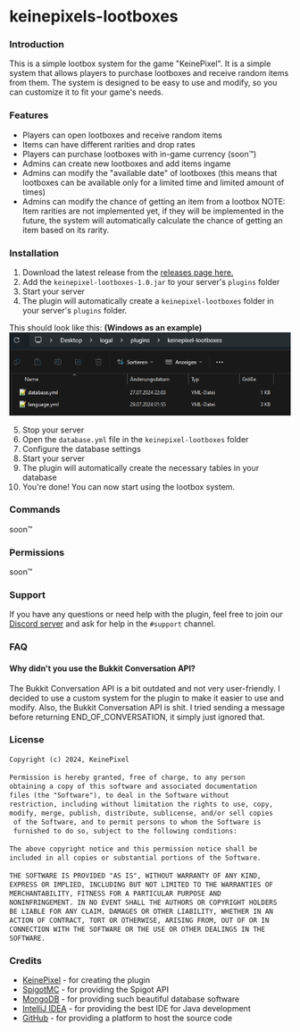 # keinepixels-lootboxes

### Introduction

This is a simple lootbox system for the game "KeinePixel". It is a simple system that allows players to purchase
lootboxes and receive random items from them. The system is designed to be easy to use and modify, so you can customize
it to fit your game's needs.

### Features

- Players can open lootboxes and receive random items
- Items can have different rarities and drop rates
- Players can purchase lootboxes with in-game currency (soon™)
- Admins can create new lootboxes and add items ingame
- Admins can modify the "available date" of lootboxes (this means that lootboxes can be available only for a limited
  time and limited amount of times)
- Admins can modify the chance of getting an item from a lootbox
  NOTE: Item rarities are not implemented yet, if they will be implemented in the future, the system will automatically
  calculate the chance of getting an item based on its rarity.

### Installation

1. Download the latest release from
   the [releases page here.](https://github.com/keinepixelnet/keinepixels-lootboxes/releases)
2. Add the `keinepixel-lootboxes-1.0.jar` to your server's `plugins` folder
3. Start your server
4. The plugin will automatically create a `keinepixel-lootboxes` folder in your server's `plugins` folder.

This should look like this: **(Windows as an example)**
![img.png](img/preview.png)

5. Stop your server
6. Open the `database.yml` file in the `keinepixel-lootboxes` folder
7. Configure the database settings
8. Start your server
9. The plugin will automatically create the necessary tables in your database
10. You're done! You can now start using the lootbox system.

### Commands

soon™

### Permissions

soon™

### Support

If you have any questions or need help with the plugin, feel free to join
our [Discord server](https://discord.com/invite/) and ask for help in the `#support` channel.

### FAQ

#### Why didn't you use the Bukkit Conversation API?

The Bukkit Conversation API is a bit outdated and not very user-friendly. I decided to use a custom system for the
plugin to make it easier to use and modify.
Also, the Bukkit Conversation API is shit. I tried sending a message before returning END_OF_CONVERSATION, it simply
just ignored that.

### License

```
Copyright (c) 2024, KeinePixel

Permission is hereby granted, free of charge, to any person 
obtaining a copy of this software and associated documentation 
files (the "Software"), to deal in the Software without 
restriction, including without limitation the rights to use, copy, 
modify, merge, publish, distribute, sublicense, and/or sell copies
 of the Software, and to permit persons to whom the Software is 
 furnished to do so, subject to the following conditions:

The above copyright notice and this permission notice shall be 
included in all copies or substantial portions of the Software.

THE SOFTWARE IS PROVIDED "AS IS", WITHOUT WARRANTY OF ANY KIND, 
EXPRESS OR IMPLIED, INCLUDING BUT NOT LIMITED TO THE WARRANTIES OF 
MERCHANTABILITY, FITNESS FOR A PARTICULAR PURPOSE AND 
NONINFRINGEMENT. IN NO EVENT SHALL THE AUTHORS OR COPYRIGHT HOLDERS 
BE LIABLE FOR ANY CLAIM, DAMAGES OR OTHER LIABILITY, WHETHER IN AN 
ACTION OF CONTRACT, TORT OR OTHERWISE, ARISING FROM, OUT OF OR IN 
CONNECTION WITH THE SOFTWARE OR THE USE OR OTHER DEALINGS IN THE 
SOFTWARE.
```

### Credits

- [KeinePixel](https://keinepixel.net) - for creating the plugin
- [SpigotMC](https://www.spigotmc.org/) - for providing the Spigot API
- [MongoDB](https://www.mongodb.com/) - for providing such beautiful database software
- [IntelliJ IDEA](https://www.jetbrains.com/idea/) - for providing the best IDE for Java development
- [GitHub](https://www.github.com/) - for providing a platform to host the source code
